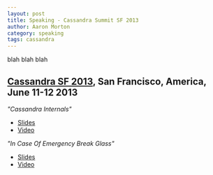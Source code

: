 ```yaml
---
layout: post
title: Speaking - Cassandra Summit SF 2013
author: Aaron Morton
category: speaking
tags: cassandra
---
```


blah blah blah 

## [Cassandra SF 2013](http://www.datastax.com/company/news-and-events/events/cassandrasummit2013), San Francisco, America, June 11-12 2013

_"Cassandra Internals"_

* [Slides](http://www.slideshare.net/aaronmorton/cassandra-sf-2013-cassandra-internals)
* [Video](http://www.youtube.com/watch?v=W6e8_IcgJM4)

_"In Case Of Emergency Break Glass"_

* [Slides](http://www.slideshare.net/aaronmorton/cassandra-sf-2013-in-case-of-emergency-break-glass)
* [Video](http://www.youtube.com/watch?v=7lY-33_Hn0Q)
